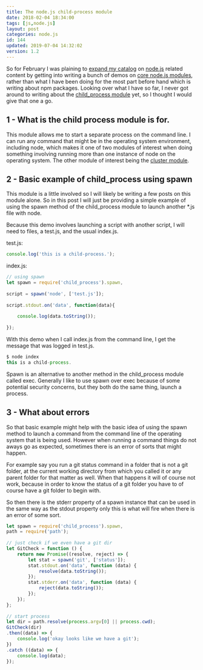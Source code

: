 ```yaml
---
title: The node.js child-process module
date: 2018-02-04 18:34:00
tags: [js,node.js]
layout: post
categories: node.js
id: 144
updated: 2019-07-04 14:32:02
version: 1.2
---
```


So for February I was plaining to [expand my catalog](/categories/node-js/) on [node.js](https://nodejs.org/en/) related content by getting into writing a bunch of demos on [core node.js modules](https://nodejs.org/dist/latest-v8.x/docs/api/), rather than what I have been doing for the most part before hand which is writing about npm packages. Looking over what I have so far, I never got around to writing about the [child_process module](https://nodejs.org/dist/latest-v8.x/docs/api/child_process.html) yet, so I thought I would give that one a go.

<!-- more -->

## 1 - What is the child process module is for.

This module allows me to start a separate process on the command line. I can run any command that might be in the operating system environment, including node, which makes it one of two modules of interest when doing something involving running more than one instance of node on the operating system. The other module of interest being the [cluster module](/2018/01/18/nodejs-cluster/).

## 2 - Basic example of child_process using spawn

This module is a little involved so I will likely be writing a few posts on this module alone. So in this post I will just be providing a simple example of using the spawn method of the child_process module to launch another \*.js file with node.

Because this demo involves launching a script with another script, I will need to files, a test.js, and the usual index.js.

test.js:
```js
console.log('this is a child-process.');
```

index.js:
```js
// using spawn
let spawn = require('child_process').spawn,
 
script = spawn('node', ['test.js']);
 
script.stdout.on('data', function(data){
 
    console.log(data.toString());
 
});
```

With this demo when I call index.js from the command line, I get the message that was logged in test.js.

```js
$ node index
this is a child-process.
```

Spawn is an alternative to another method in the child_process module called exec. Generally I like to use spawn over exec because of some potential security concerns, but they both do the same thing, launch a process.

## 3 - What about errors

So that basic example might help with the basic idea of using the spawn method to launch a command from the command line of the operating system that is being used. However when running a command things do not aways go as expected, sometimes there is an error of sorts that might happen.

For example say you run a git status command in a folder that is not a git folder, at the current working directory from which you called it or any parent folder for that matter as well. When that happens it will of course not work, because in order to know the status of a git folder you have to of course have a git folder to begin with.

So then there is the stderr property of a spawn instance that can be used in the same way as the stdout property only this is what will fire when there is an error of some sort.

```js
let spawn = require('child_process').spawn,
path = require('path');
 
// just check if we even have a git dir
let GitCheck = function () {
    return new Promise((resolve, reject) => {
        let stat = spawn('git', ['status']);
        stat.stdout.on('data', function (data) {
            resolve(data.toString());
        });
        stat.stderr.on('data', function (data) {
            reject(data.toString());
        });
    });
};
 
// start process
let dir = path.resolve(process.argv[0] || process.cwd);
GitCheck(dir)
.then((data) => {
    console.log('okay looks like we have a git');
})
.catch ((data) => {
    console.log(data);
});
```
